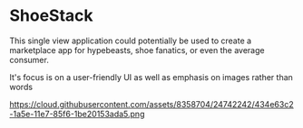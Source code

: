 # ShoeStack

This single view application could potentially be used to create a marketplace app for hypebeasts, shoe fanatics, or even the average consumer.

It's focus is on a user-friendly UI as well as emphasis on images rather than words

https://cloud.githubusercontent.com/assets/8358704/24742242/434e63c2-1a5e-11e7-85f6-1be20153ada5.png
